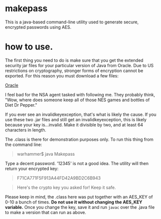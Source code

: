 # makepass
This is a java-based command-line utility used to generate secure, encrypted passwords using AES.

# how to use.

The first thing you need to do is make sure that you get the extended security jar files for your particular version of Java from Oracle.
Due to US restrictions on cryptography, stronger forms of encryption cannot be exported. For this reason you must download a few files:

[Oracle](http://www.oracle.com/technetwork/java/javase/downloads/jce8-download-2133166.html)

I feel bad for the NSA agent tasked with following me. They probably think, "Wow, where does someone keep all of those NES games and bottles of Diet Dr Pepper."

If you ever see an invalidkeyexception, that's what is likely the cause. If you use these two .jar files and still get an invalidkeyexception,
this is likely because your key is...invalid. Make it divisible by two, and at least 64 characters in length.

The .class is there for demonstration purposes only. To run this thing from the command line:

> warhammer$ java Makepass

Type a decent password. '12345' is not a good idea. The utility will then return your encrypted key:

> F71CA771F5F913A44FD42A9BD2C6B943

> Here's the crypto key you asked for! Keep it safe.

Please keep in mind, the .class here was put together with an AES_KEY of 0-10 a bunch of times. **Do not use it without changing the AES_KEY variable.**
Once you change the key, save it and run `javac` over the .java file to make a version that can run as above.


